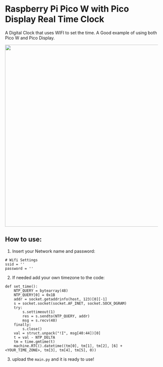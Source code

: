 # Raspberry Pi Pico W with Pico Display Real Time Clock

A Digital Clock that uses WIFI to set the time. A Good example of using both Pico W and Pico Display.


<p align="center">
<img src="https://user-images.githubusercontent.com/32769732/221332031-8d5de5b9-74e3-417f-8893-0f67f1277c0e.png"  width="600" height="600">
  <p/>
  
 ## How to use:
 
1) Insert your Network name and password:
```
# Wifi Settings
ssid = ''
password = ''
```
2) If needed add your own timezone to the code:
```
def set_time():
    NTP_QUERY = bytearray(48)
    NTP_QUERY[0] = 0x1B
    addr = socket.getaddrinfo(host, 123)[0][-1]
    s = socket.socket(socket.AF_INET, socket.SOCK_DGRAM)
    try:
        s.settimeout(1)
        res = s.sendto(NTP_QUERY, addr)
        msg = s.recv(48)
    finally:
        s.close()
    val = struct.unpack("!I", msg[40:44])[0]
    t = val - NTP_DELTA    
    tm = time.gmtime(t)
    machine.RTC().datetime((tm[0], tm[1], tm[2], [6] + <YOUR_TIME_ZONE>, tm[3], tm[4], tm[5], 0))
 ```
  3) upload the `main.py` and it is ready to use!

